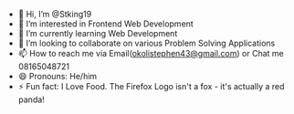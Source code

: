 - 👋 Hi, I’m @Stking19
- 👀 I’m interested in Frontend Web Development
- 🌱 I’m currently learning Web Development
- 💞️ I’m looking to collaborate on various Problem Solving Applications
- 📫 How to reach me via Email(okolistephen43@gmail.com) or Chat me 08165048721
- 😄 Pronouns: He/him
- ⚡ Fun fact: I Love Food. The Firefox Logo isn't a fox - it's actually a red panda!

<!---
Stking19/Stking19 is a ✨ special ✨ repository because its `README.md` (this file) appears on your GitHub profile.
You can click the Preview link to take a look at your changes.
--->
